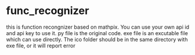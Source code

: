 # func_recognizer
this is function recongnizer based on mathpix. You can use your own api id and api key to use it.
py file is the original code. 
exe file is an excutable file which can use directly.
The ico folder should be in the same directory with exe file, or it will report error
